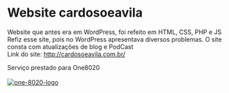 # Website cardosoeavila
Website que antes era em WordPress, foi refeito em HTML, CSS, PHP e JS
<br>
Refiz esse site, pois no WordPress apresentava diversos problemas. O site consta com atualizações de blog e PodCast <br>
Link do site: http://cardosoeavila.com.br/
<br>

Serviço prestado para One8020
<br>
<br>
<a href=" https://one8020.com.br/">![one-8020-logo](https://user-images.githubusercontent.com/75333134/181806552-e67abc03-0bf0-445a-8971-117f44f3aee1.png)</a>
